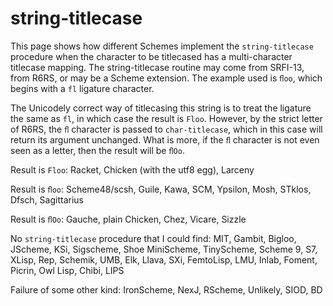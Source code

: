 # string-titlecase

This page shows how different Schemes implement the `string-titlecase` procedure when the character to be titlecased has a multi-character titlecase mapping.  The string-titlecase routine may come from SRFI-13, from R6RS, or may be a Scheme extension.  The example used is `ﬂoo`, which begins with a `fl` ligature character.

The Unicodely correct way of titlecasing this string is to treat the ligature the same as `fl`, in which case the result is `Floo`.  However, by the strict letter of R6RS, the `ﬂ` character is passed to `char-titlecase`, which in this case will return its argument unchanged.  What is more, if the `ﬂ` character is not even seen as a letter, then the result will be `ﬂOo`.

Result is `Floo`: Racket, Chicken (with the utf8 egg), Larceny

Result is `ﬂoo`: Scheme48/scsh, Guile, Kawa, SCM, Ypsilon, Mosh, STklos, Dfsch, Sagittarius

Result is `ﬂOo`: Gauche, plain Chicken, Chez, Vicare, Sizzle

No `string-titlecase` procedure that I could find: MIT, Gambit, Bigloo, JScheme, KSi, Sigscheme, Shoe MiniScheme, TinyScheme, Scheme 9, S7, XLisp, Rep, Schemik, UMB, Elk, Llava, SXi, FemtoLisp, LMU, Inlab, Foment, Picrin, Owl Lisp, Chibi, LIPS

Failure of some other kind: IronScheme, NexJ, RScheme, Unlikely, SIOD, BD
